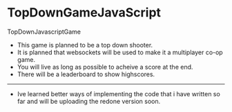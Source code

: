 # TopDownGameJavaScript
TopDownJavascriptGame

- This game is planned to be a top down shooter.
- It is planned that websockets will be used to make it a multiplayer co-op game.
- You will live as long as possible to acheive a score at the end.
- There will be a leaderboard to show highscores.

-------------------------------------------------------------------------------------------------------
- Ive learned better ways of implementing the code that i have written so far and will be uploading the
  redone version soon.
